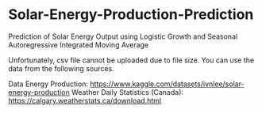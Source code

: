 # Solar-Energy-Production-Prediction
Prediction of Solar Energy Output using Logistic Growth and Seasonal Autoregressive Integrated Moving Average

Unfortunately, csv file cannot be uploaded due to file size. You can use the data from the following sources.

Data Energy Production: https://www.kaggle.com/datasets/ivnlee/solar-energy-production
Weather Daily Statistics (Canada): https://calgary.weatherstats.ca/download.html
